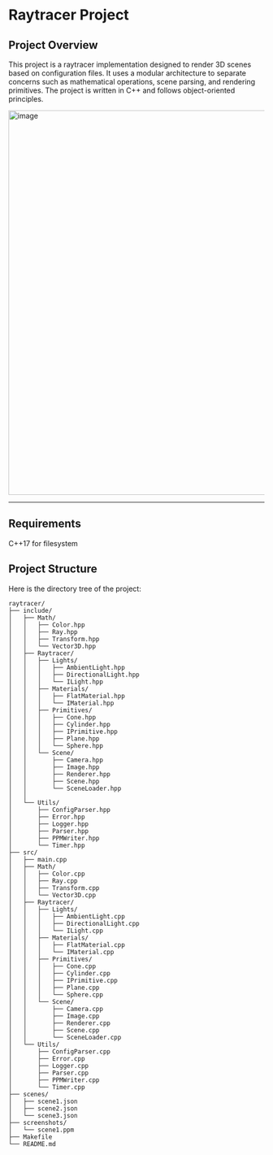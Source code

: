 # Raytracer Project

## Project Overview

This project is a raytracer implementation designed to render 3D scenes based on configuration files. It uses a modular architecture to separate concerns such as mathematical operations, scene parsing, and rendering primitives. The project is written in C++ and follows object-oriented principles.

<img width="1405" height="757" alt="image" src="https://github.com/user-attachments/assets/8f04747b-c7dc-47f3-a153-054834a8d4ef" />

---

## Requirements

C++17 for filesystem

## Project Structure

Here is the directory tree of the project:

```plaintext
raytracer/
├── include/
│   ├── Math/
│   │   ├── Color.hpp
│   │   ├── Ray.hpp
│   │   ├── Transform.hpp
│   │   └── Vector3D.hpp
│   ├── Raytracer/
│   │   ├── Lights/
│   │   │   ├── AmbientLight.hpp
│   │   │   ├── DirectionalLight.hpp
│   │   │   └── ILight.hpp
│   │   ├── Materials/
│   │   │   ├── FlatMaterial.hpp
│   │   │   └── IMaterial.hpp
│   │   ├── Primitives/
│   │   │   ├── Cone.hpp
│   │   │   ├── Cylinder.hpp
│   │   │   ├── IPrimitive.hpp
│   │   │   ├── Plane.hpp
│   │   │   └── Sphere.hpp
│   │   └── Scene/
│   │       ├── Camera.hpp
│   │       ├── Image.hpp
│   │       ├── Renderer.hpp
│   │       ├── Scene.hpp
│   │       └── SceneLoader.hpp
│   │   
│   └── Utils/
│       ├── ConfigParser.hpp
│       ├── Error.hpp
│       ├── Logger.hpp
│       ├── Parser.hpp
│       ├── PPMWriter.hpp
│       └── Timer.hpp
├── src/
│   ├── main.cpp
│   ├── Math/
│   │   ├── Color.cpp
│   │   ├── Ray.cpp
│   │   ├── Transform.cpp
│   │   └── Vector3D.cpp
│   ├── Raytracer/
│   │   ├── Lights/
│   │   │   ├── AmbientLight.cpp
│   │   │   ├── DirectionalLight.cpp
│   │   │   └── ILight.cpp
│   │   ├── Materials/
│   │   │   ├── FlatMaterial.cpp
│   │   │   └── IMaterial.cpp
│   │   ├── Primitives/
│   │   │   ├── Cone.cpp
│   │   │   ├── Cylinder.cpp
│   │   │   ├── IPrimitive.cpp
│   │   │   ├── Plane.cpp
│   │   │   └── Sphere.cpp
│   │   └── Scene/
│   │       ├── Camera.cpp
│   │       ├── Image.cpp
│   │       ├── Renderer.cpp
│   │       ├── Scene.cpp
│   │       └── SceneLoader.cpp
│   └── Utils/
│       ├── ConfigParser.cpp
│       ├── Error.cpp
│       ├── Logger.cpp
│       ├── Parser.cpp
│       ├── PPMWriter.cpp
│       └── Timer.cpp
├── scenes/
│   ├── scene1.json
│   ├── scene2.json
│   └── scene3.json
├── screenshots/
│   └── scene1.ppm
├── Makefile
└── README.md
```
